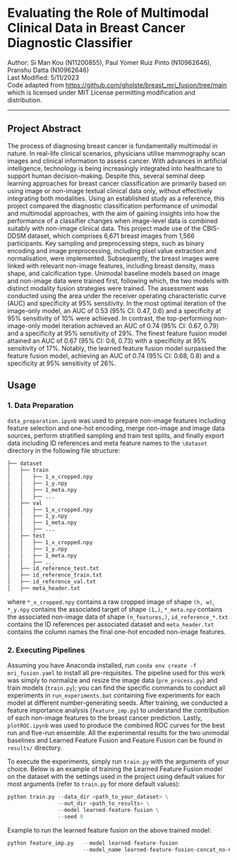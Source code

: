 # Evaluating the Role of Multimodal Clinical Data in Breast Cancer Diagnostic Classifier

Author: Si Man Kou (N11200855), Paul Yomer Ruiz Pinto (N10962646), Pranshu Datta (N10962646)<br/>
Last Modified: 5/11/2023<br/>
Code adapted from https://github.com/gholste/breast_mri_fusion/tree/main which is licensed under MIT License permitting modification and distribution.

--------------

## Project Abstract

The process of diagnosing breast cancer is fundamentally multimodal in nature. In real-life clinical scenarios, physicians utilise mammography scan images and clinical information to assess cancer. With advances in artificial intelligence, technology is being increasingly integrated into healthcare to support human decision-making. Despite this, several seminal deep learning approaches for breast cancer classification are primarily based on using image or non-image textual clinical data only, without effectively integrating both modalities. Using an established study as a reference, this project compared the diagnostic classification performance of unimodal and multimodal approaches, with the aim of gaining insights into how the performance of a classifier changes when image-level data is combined suitably with non-image clinical data. This project made use of the CBIS-DDSM dataset, which comprises 6,671 breast images from 1,566 participants. Key sampling and preprocessing steps, such as binary encoding and image preprocessing, including pixel value extraction and normalisation, were implemented. Subsequently, the breast images were linked with relevant non-image features, including breast density, mass shape, and calcification type. Unimodal baseline models based on image and non-image data were trained first, following which, the two models with distinct modality fusion strategies were trained. The assessment was conducted using the area under the receiver operating characteristic curve (AUC) and specificity at 95% sensitivity. In the most optimal iteration of the image-only model, an AUC of 0.53 (95% CI: 0.47, 0.6) and a specificity at 95% sensitivity of 10% were achieved. In contrast, the top-performing non-image-only model iteration achieved an AUC of 0.74 (95% CI: 0.67, 0.79) and a specificity at 95% sensitivity of 29%. The finest feature fusion model attained an AUC of 0.67 (95% CI: 0.6, 0.73) with a specificity at 95% sensitivity of 17%. Notably, the learned feature fusion model surpassed the feature fusion model, achieving an AUC of 0.74 (95% CI: 0.68, 0.8) and a specificity at 95% sensitivity of 26%. 

## Usage

### 1. Data Preparation <br/>
`data_preparation.ipynb` was used to prepare non-image features including feature selection and one-hot encoding, merge non-image and image data sources, perform stratified sampling and train test splits, and finally export data including ID references and meta feature names to the `\dataset` directory in the following file structure:
```bash
├── dataset
│   ├── train
│   │   ├── 1_x_cropped.npy
│   │   ├── 1_y.npy
│   │   ├── 1_meta.npy
│   │   ├── ...
│   ├── val
│   │   ├── 1_x_cropped.npy
│   │   ├── 1_y.npy
│   │   ├── 1_meta.npy
│   │   ├── ...
│   ├── test
│   │   ├── 1_x_cropped.npy
│   │   ├── 1_y.npy
│   │   ├── 1_meta.npy
│   │   ├── ...
│   ├── id_reference_test.txt
│   ├── id_reference_train.txt
│   ├── id_reference_val.txt
│   ├── meta_header.txt
```
where `*_x_cropped.npy` contains a raw cropped image of shape `(h, w)`, `*_y.npy` contains the associated target of shape `(1,)`, `*_meta.npy` contains the associated non-image data of shape `(n_features,)`, `id_reference_*.txt` contains the ID references per associated dataset and `meta_header.txt` contains the column names the final one-hot encoded non-image features.

### 2. Executing Pipelines <br/>

Assuming you have Anaconda installed, run `conda env create -f mri_fusion.yaml` to install all pre-requisites. The pipeline used for this work was simply to normalize and resize the image data (`pre_process.py`) and train models (`train.py`); you can find the specific commands to conduct all experiments in `run_experiments.bat` containing five experiments for each model at different number-generating seeds. After training, we conducted a feature importance analysis (`feature_imp.py`) to understand the contribution of each non-image features to the breast cancer prediction. Lastly, `plotROC.ipynb` was used to produce the combined ROC curves for the best run and five-run ensemble. All the experimental results for the two unimodal baselines and Learned Feature Fusion and Feature Fusion can be found in `results/` directory. 

To execute the experiments, simply run `train.py` with the arguments of your choice. Below is an example of training the Learned Feature Fusion model on the dataset with the settings used in the project using default values for most arguments (refer to `train.py` for more default values):
```python
python train.py --data_dir <path_to_your_dataset> \
                --out_dir <path_to_results> \
                --model learned-feature-fusion \
                --seed 0  
```

Example to run the learned feature fusion on the above trained model:
```python
python feature_imp.py   --model learned-feature-fusion
                        --model_name learned-feature-fusion-concat_no-CW_aug_seed0
```